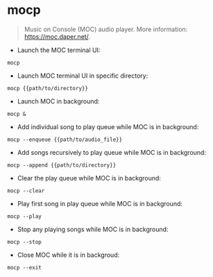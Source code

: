 # mocp

> Music on Console (MOC) audio player.
> More information: <https://moc.daper.net/>.

- Launch the MOC terminal UI:

`mocp`

- Launch MOC terminal UI in specific directory:

`mocp {{path/to/directory}}`

- Launch MOC in background:

`mocp &`

- Add individual song to play queue while MOC is in background:

`mocp --enqueue {{path/to/audio_file}}`

- Add songs recursively to play queue while MOC is in background:

`mocp --append {{path/to/directory}}`

- Clear the play queue while MOC is in background:

`mocp --clear`

- Play first song in play queue while MOC is in background:

`mocp --play`

- Stop any playing songs while MOC is in background:

`mocp --stop`

- Close MOC while it is in backgroud:

`mocp --exit`
